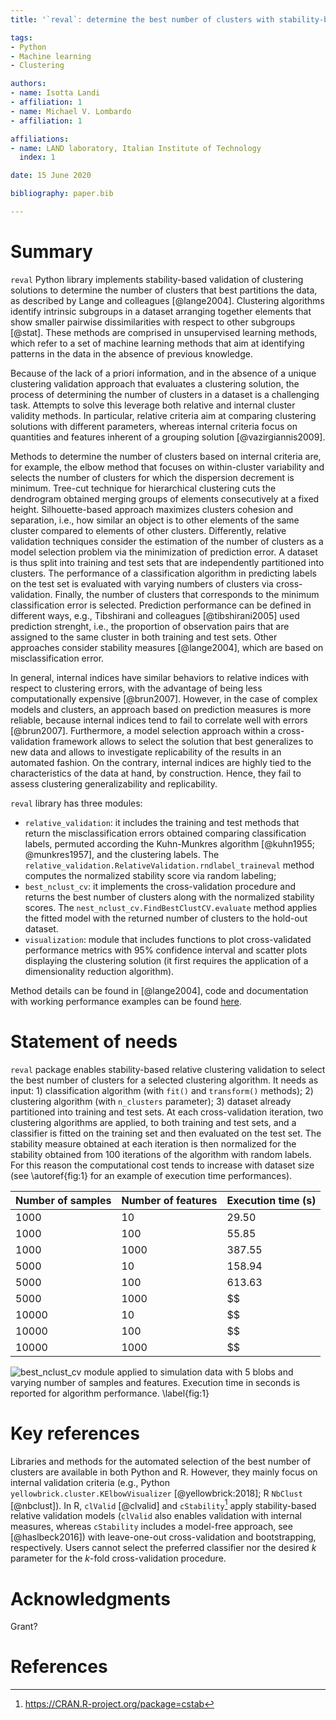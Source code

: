 ```yaml
---
title: '`reval`: determine the best number of clusters with stability-based relative clustering validation.'

tags:
- Python
- Machine learning
- Clustering

authors: 
- name: Isotta Landi
- affiliation: 1
- name: Michael V. Lombardo
- affiliation: 1

affiliations:
- name: LAND laboratory, Italian Institute of Technology
  index: 1

date: 15 June 2020

bibliography: paper.bib

---
```


# Summary

`reval` Python library implements stability-based validation of clustering solutions to determine the number of
 clusters that best partitions the data, as described by Lange and colleagues [@lange2004]. 
 Clustering algorithms identify intrinsic subgroups in a dataset arranging together elements that show smaller 
 pairwise dissimilarities with respect to other subgroups [@stat]. These methods are comprised in 
 unsupervised learning methods, which refer to a set of machine learning methods that aim 
 at identifying patterns in the data in the absence of previous knowledge.
 
 Because of the lack of a priori information, and in the absence of a unique clustering validation approach 
 that evaluates a clustering solution, the process of determining the number of clusters in a dataset 
 is a challenging task. Attempts to solve this leverage both relative and internal cluster validity methods. 
 In particular, relative criteria aim at comparing clustering solutions with different parameters, whereas 
 internal criteria focus on quantities and features inherent of a grouping solution [@vazirgiannis2009].  
 
 Methods to determine the number of clusters based on internal criteria are, for example, the elbow method that 
 focuses on within-cluster variability and selects the number of clusters for which the dispersion decrement 
 is minimum. Tree-cut technique for hierarchical clustering cuts the dendrogram obtained merging groups of elements 
 consecutively at a fixed height. Silhouette-based approach maximizes clusters cohesion and separation, 
 i.e., how similar an object is to other elements of the same cluster compared to elements of other clusters. 
 Differently, relative validation techniques consider the estimation of the number of clusters as a model selection 
 problem via the minimization of prediction error. A dataset is thus split into training and test sets that are 
 independently partitioned into clusters. The performance of a classification algorithm in predicting labels 
 on the test set is evaluated with varying numbers of clusters via cross-validation. Finally, the number of clusters 
 that corresponds to the minimum classification error is selected. Prediction performance can be defined in different 
 ways, e.g., Tibshirani and colleagues [@tibshirani2005] used prediction strenght, i.e., the proportion of observation 
 pairs that are assigned to the same cluster in both training and test sets. Other approaches consider stability 
 measures [@lange2004], which are based on misclassification error.
 
 In general, internal indices have similar behaviors to relative indices with respect to clustering errors, with the 
 advantage of being less computationally expensive [@brun2007]. However, in the case of complex models and clusters,
 an approach based on prediction measures is more reliable, because internal indices tend to fail to correlate well
 with errors [@brun2007]. Furthermore, a model selection approach within a cross-validation framework allows to select 
 the solution that best generalizes to new data and allows to investigate replicability of the results in an 
 automated fashion. On the contrary, internal indices are highly tied to the characteristics of the data at hand, 
 by construction. Hence, they fail to assess clustering generalizability and replicability.
 
 `reval` library has three modules:
 - `relative_validation`: it includes the training and test methods that return the misclassification errors 
 obtained comparing classification labels, permuted according the Kuhn-Munkres algorithm [@kuhn1955; @munkres1957], 
 and the clustering labels. The `relative_validation.RelativeValidation.rndlabel_traineval` method computes 
 the normalized stability score via random labeling;
 - `best_nclust_cv`: it implements the cross-validation procedure and returns the best number of clusters along with 
 the normalized stability scores. The `nest_nclust_cv.FindBestClustCV.evaluate` method applies the fitted model with 
 the returned number of clusters to the hold-out dataset.
 - `visualization`: module that includes functions to plot cross-validated performance metrics with 95% confidence 
 interval and scatter plots displaying the clustering solution (it first requires the application of a 
 dimensionality reduction algorithm). 
 
 Method details can be found in [@lange2004], code and documentation with working performance examples can be found 
 [here](https://github.com/landiisotta/relative_validation_clustering).
  
# Statement of needs

`reval` package enables stability-based relative clustering validation to select the best number of clusters
 for a selected clustering algorithm. It needs as input: 1) classification algorithm 
 (with `fit()` and `transform()` methods); 2) clustering algorithm (with `n_clusters` parameter);
 3) dataset already partitioned into training and test sets. At each cross-validation iteration, two clustering 
 algorithms are applied, to both training and test sets, and a classifier is fitted on the training set and then
 evaluated on the test set. The stability measure obtained at each iteration is then normalized for the stability 
 obtained from $100$ iterations of the algorithm with random labels. For this reason the
 computational cost tends to increase with dataset size (see \autoref{fig:1} for an example of
 execution time performances).
 
 | Number of samples      | Number of features | Execution time (s) |
 | ---------------------- | ------------------ | ------------------ |
 | $1000$                 | $10$               | $29.50$            |
 | $1000$                 | $100$              | $55.85$            |
 | $1000$                 | $1000$             | $387.55$           |
 | $5000$                 | $10$               | $158.94$           |
 | $5000$                 | $100$              | $613.63$           |
 | $5000$                 | $1000$             | $$           |
 | $10000$                | $10$               | $$           |
 | $10000$                | $100$              | $$           |
 | $10000$                | $1000$             | $$           |
 

 ![`best_nclust_cv` module applied to simulation data with 5 blobs and varying number of samples and 
  features. Execution time in seconds is reported for algorithm performance. \label{fig:1}](figure_perf.png)
 
# Key references
 Libraries and methods for the automated selection of the best number of clusters are 
 available in both Python and R. However, they mainly focus on internal validation criteria (e.g., Python 
 `yellowbrick.cluster.KElbowVisualizer` [@yellowbrick:2018]; R `NbClust` [@nbclust]). In R, `clValid` [@clvalid] and 
 `cStability`[^1] apply stability-based relative validation models (`clValid` also enables validation with internal 
 measures, whereas `cStability` includes a model-free approach, see [@haslbeck2016]) with leave-one-out 
 cross-validation and bootstrapping, respectively. Users cannot select the preferred classifier nor the desired 
 _k_ parameter for the _k_-fold cross-validation procedure.
 
 [^1]: https://CRAN.R-project.org/package=cstab
 
 # Acknowledgments
 Grant?
 
 # References
